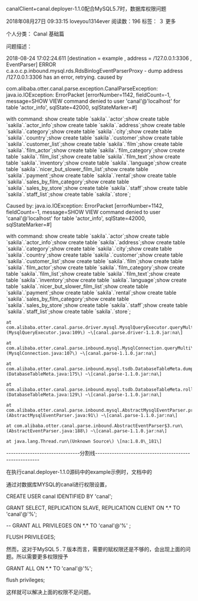 canalClient+canal.deployer-1.1.0配合MySQL5.7时，数据库权限问题

2018年08月27日 09:33:15 loveyou1314ever 阅读数：196 标签： ３  更多

个人分类： Canal 基础篇

问题描述：



2018-08-24 17:02:24.611 \[destination = example , address = /127.0.0.1:3306 , EventParser\] ERROR c.a.o.c.p.inbound.mysql.rds.RdsBinlogEventParserProxy - dump address /127.0.0.1:3306 has an error, retrying. caused by 

com.alibaba.otter.canal.parse.exception.CanalParseException: java.io.IOException: ErrorPacket \[errorNumber=1142, fieldCount=-1, message=SHOW VIEW command denied to user 'canal'@'localhost' for table 'actor\_info', sqlState=42000, sqlStateMarker=\#\]

 with command: show create table \`sakila\`.\`actor\`;show create table \`sakila\`.\`actor\_info\`;show create table \`sakila\`.\`address\`;show create table \`sakila\`.\`category\`;show create table \`sakila\`.\`city\`;show create table \`sakila\`.\`country\`;show create table \`sakila\`.\`customer\`;show create table \`sakila\`.\`customer\_list\`;show create table \`sakila\`.\`film\`;show create table \`sakila\`.\`film\_actor\`;show create table \`sakila\`.\`film\_category\`;show create table \`sakila\`.\`film\_list\`;show create table \`sakila\`.\`film\_text\`;show create table \`sakila\`.\`inventory\`;show create table \`sakila\`.\`language\`;show create table \`sakila\`.\`nicer\_but\_slower\_film\_list\`;show create table \`sakila\`.\`payment\`;show create table \`sakila\`.\`rental\`;show create table \`sakila\`.\`sales\_by\_film\_category\`;show create table \`sakila\`.\`sales\_by\_store\`;show create table \`sakila\`.\`staff\`;show create table \`sakila\`.\`staff\_list\`;show create table \`sakila\`.\`store\`;

Caused by: java.io.IOException: ErrorPacket \[errorNumber=1142, fieldCount=-1, message=SHOW VIEW command denied to user 'canal'@'localhost' for table 'actor\_info', sqlState=42000, sqlStateMarker=\#\]

 with command: show create table \`sakila\`.\`actor\`;show create table \`sakila\`.\`actor\_info\`;show create table \`sakila\`.\`address\`;show create table \`sakila\`.\`category\`;show create table \`sakila\`.\`city\`;show create table \`sakila\`.\`country\`;show create table \`sakila\`.\`customer\`;show create table \`sakila\`.\`customer\_list\`;show create table \`sakila\`.\`film\`;show create table \`sakila\`.\`film\_actor\`;show create table \`sakila\`.\`film\_category\`;show create table \`sakila\`.\`film\_list\`;show create table \`sakila\`.\`film\_text\`;show create table \`sakila\`.\`inventory\`;show create table \`sakila\`.\`language\`;show create table \`sakila\`.\`nicer\_but\_slower\_film\_list\`;show create table \`sakila\`.\`payment\`;show create table \`sakila\`.\`rental\`;show create table \`sakila\`.\`sales\_by\_film\_category\`;show create table \`sakila\`.\`sales\_by\_store\`;show create table \`sakila\`.\`staff\`;show create table \`sakila\`.\`staff\_list\`;show create table \`sakila\`.\`store\`;

    at com.alibaba.otter.canal.parse.driver.mysql.MysqlQueryExecutor.queryMulti\(MysqlQueryExecutor.java:109\) ~\[canal.parse.driver-1.1.0.jar:na\]

    at com.alibaba.otter.canal.parse.inbound.mysql.MysqlConnection.queryMulti\(MysqlConnection.java:107\) ~\[canal.parse-1.1.0.jar:na\]

    at com.alibaba.otter.canal.parse.inbound.mysql.tsdb.DatabaseTableMeta.dumpTableMeta\(DatabaseTableMeta.java:175\) ~\[canal.parse-1.1.0.jar:na\]

    at com.alibaba.otter.canal.parse.inbound.mysql.tsdb.DatabaseTableMeta.rollback\(DatabaseTableMeta.java:129\) ~\[canal.parse-1.1.0.jar:na\]

    at com.alibaba.otter.canal.parse.inbound.mysql.AbstractMysqlEventParser.processTableMeta\(AbstractMysqlEventParser.java:91\) ~\[canal.parse-1.1.0.jar:na\]

    at com.alibaba.otter.canal.parse.inbound.AbstractEventParser$3.run\(AbstractEventParser.java:188\) ~\[canal.parse-1.1.0.jar:na\]

    at java.lang.Thread.run\(Unknown Source\) \[na:1.8.0\_181\]



-------------------------------分割线------------------------------------------------------



在执行canal.deployer-1.1.0源码中的example示例时，文档中的



通过对数据库MYSQL的canal进行权限设置，



CREATE USER canal IDENTIFIED BY 'canal';  

GRANT SELECT, REPLICATION SLAVE, REPLICATION CLIENT ON \*.\* TO 'canal'@'%';

-- GRANT ALL PRIVILEGES ON \*.\* TO 'canal'@'%' ;

FLUSH PRIVILEGES;

然而，这对于MySQL５.７版本而言，需要的赋权限还是不够的，会出现上面的问题。所以需要更多权限授予



 



 GRANT ALL ON \*.\* TO 'canal'@'%';



 flush privileges;

这样就可以解决上面的权限不足问题。

